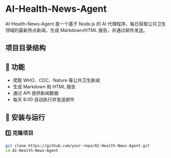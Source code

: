 # AI-Health-News-Agent
AI-Health-News-Agent 是一个基于 Node.js 的 AI 代理程序，每日获取公共卫生领域的最新热点新闻，生成 Markdown/HTML 报告，并通过邮件发送。

## 项目目录结构


## 📌 功能
- 爬取 WHO、CDC、Nature 等公共卫生新闻
- 生成 Markdown 和 HTML 报告
- 通过 API 提供新闻数据
- 每天 8:00 自动执行并发送邮件

## 🚀 安装与运行

### 1️⃣ 克隆项目
```sh
git clone https://github.com/your-repo/AI-Health-News-Agent.git
cd AI-Health-News-Agent
